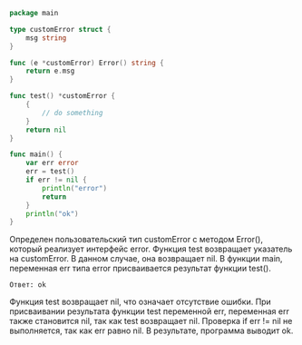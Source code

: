 ```go
package main

type customError struct {
	msg string
}

func (e *customError) Error() string {
	return e.msg
}

func test() *customError {
	{
		// do something
	}
	return nil
}

func main() {
	var err error
	err = test()
	if err != nil {
		println("error")
		return
	}
	println("ok")
}
```

Определен пользовательский тип customError с методом Error(), который реализует интерфейс error.
Функция test возвращает указатель на customError. В данном случае, она возвращает nil.
В функции main, переменная err типа error присваивается результат функции test().

````
Ответ: ok
````

Функция test возвращает nil, что означает отсутствие ошибки.
При присваивании результата функции test переменной err, переменная err также становится nil, так как test возвращает
nil.
Проверка if err != nil не выполняется, так как err равно nil.
В результате, программа выводит ok.